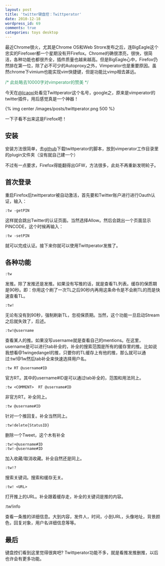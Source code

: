 ```yaml
---
layout: post
title: 'twitter键盘控：Twittperator'
date: 2010-12-18
wordpress_id: 69
comments: true
categories: toys desktop
---
```

最近Chrome很火，尤其是Chrome OS和Web Strore发布之后，连BigEagle这个忠实的Firefoxer都一个星期没有开Firefox。Chrome的确很漂亮，很快，很简洁，各种功能也都很齐全，插件质量也越来越高。但是BigEagle心中，Firefox仍然排在第一位，除了必不可少的Autoproxy之外，Vimperator也是重要原因。虽然chrome下vimium也能实现vim快捷键，但是功能比vimp相去甚远。

<span style="color: #339966;">/\* 此处略去10000字对vimperator的赞美 \*/</span>

今天在<a href="http://twitter.com/Icaoxi" target="_blank">@Icaoxi</a>处看见Twittperator这个名号，google之，原来是vimperator的twitter插件，用后感觉真是一个神器！

{% img center /images/posts/twittperator.png 500 %}

一下子看不出来这是Firefox吧！
<!--more-->

## 安装
安装方法很简单，去<a href="https://github.com/vimpr/vimperator-plugins" target="_blank">github</a>下载twittperator的脚本，放到vimperator工作目录里的plugin文件夹（没有就自己建一个）

不过有一点要求，Firefox得能翻得出GFW，方法很多，此处不再重新发明轮子。

## 首次登录
重启Firefox后twittperator被自动激活，首先要和Twitter账户进行进行Oauth认证，输入：

    :tw -getPIN

这样就会跳出Twitter的认证页面。当然选择Allow。然后会跳出一个页面显示PINCODE，这个时候再输入：

    :tw -setPIN

就可以完成认证。接下来你就可以使用Twittperator发推了。

## 各种功能
    :tw 

发推。除了发推还是发推。如果没有写推的话，就是查看TL列表。缓存的保质期是90秒。即：你用这个刷了一次TL之后90秒内再用这条命令是不会刷TL的而是快速查看TL。

    :tw!

无论有没有到90秒，强制刷新TL，忽视保质期。当然，这个功能一旦启动Stream之后就失效了，后述。

    :tw!@username

查看某人的推。如果没写username就是查看自己的mentions。在这里，username是可以进行tab补全的，补全的搜索范围是所有的缓存里的推。比如说我想看@1wingedangel的推，只要你的TL缓存上有他的推，那么就可以通过:tw!@1w然后tab补全来快速选择用户名。

    :tw RT @username#ID

官方RT。其中的username#ID是可以通过tab补全的，范围和用法同上。

    :tw <COMMENT>  RT @username#ID

非官方RT。补全同上。

    :tw @username#ID

针对一个推回复。补全当然同上。

    :tw!delete{StatusID}

删除一个Tweet，这个木有补全

    :tw!+@username#ID
    :tw!-@username#ID

加入收藏/取消收藏。补全自然还是同上。

    :tw!?

搜索关键词。搜索和缓存无关。

    :tw! <URL>

打开推上的URL。补全跟着缓存走，补全的关键词是推的内容。

:tw!info

查看一条推的详细信息。大到内容，发件人，时间，小到URL，头像地址，背景颜色，回复对象，用户名详细信息等等。

## 最后
键盘控们看到这里觉得很爽吧? Twittperator功能不多，就是看推发推删推，以后也许会有更多功能。
